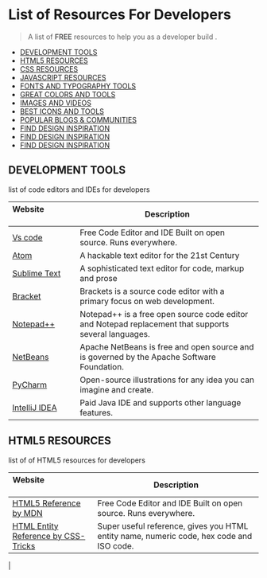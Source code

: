 # List of  Resources For Developers 

> A  list of **FREE**  resources to help you as a developer build .

- [DEVELOPMENT TOOLS](#development-tools)
- [HTML5 RESOURCES](#html5resources)
- [CSS RESOURCES](#css)
- [JAVASCRIPT RESOURCES](#javascript)
- [FONTS AND TYPOGRAPHY TOOLS](#fonts-typography)
- [GREAT COLORS AND TOOLS](#color-tools)
- [IMAGES AND VIDEOS](#images-videos)
- [BEST ICONS AND TOOLS](#icons)
- [POPULAR BLOGS & COMMUNITIES](#communities)
- [FIND DESIGN INSPIRATION](#inspirations)
- [FIND DESIGN INSPIRATION](#inspirations)
- [FIND DESIGN INSPIRATION](#inspirations)

## DEVELOPMENT TOOLS
list of code editors and IDEs for developers

| Website&nbsp; &nbsp; &nbsp; &nbsp; &nbsp; &nbsp; &nbsp; &nbsp; &nbsp; &nbsp; &nbsp; &nbsp; &nbsp; &nbsp; | Description                                                        |
| -------------------------------------------------------------------------------------------------------- | ------------------------------------------------------------------ |
| [Vs code](https://code.visualstudio.com/)                                                                | Free Code Editor and IDE Built on open source. Runs everywhere.
| [Atom](https://atom.io/)                                                                                 | A hackable text editor for the 21st Century            |
| [Sublime Text](https://www.sublimetext.com/)                                                             | A sophisticated text editor for code, markup and prose                      |
| [Bracket](http://brackets.io/)                                                                           |Brackets is a source code editor with a primary focus on web development.   |
| [Notepad++](https://notepad-plus-plus.org/)                                                              | Notepad++ is a free open source code editor and Notepad replacement that supports several languages.     |
| [NetBeans](https://netbeans.org/)                                                                        | Apache NetBeans is free and open source and is governed by the Apache Software Foundation.                          |
| [PyCharm](https://www.jetbrains.com/pycharm/)                                                            | Open-source illustrations for any idea you can imagine and create. |
| [IntelliJ IDEA](https://www.jetbrains.com/idea/)                                                         | Paid Java IDE and supports other language features.

## HTML5 RESOURCES
list of of HTML5 resources for developers

| Website&nbsp; &nbsp; &nbsp; &nbsp; &nbsp; &nbsp; &nbsp; &nbsp; &nbsp; &nbsp; &nbsp; &nbsp; &nbsp; &nbsp; | Description                                                        |
| -------------------------------------------------------------------------------------------------------- | ------------------------------------------------------------------ |
| [HTML5 Reference by MDN](https://developer.mozilla.org/en-US/docs/Web/HTML/Element)                                                                | Free Code Editor and IDE Built on open source. Runs everywhere.
| [HTML Entity Reference by CSS-Tricks](https://css-tricks.com/snippets/html/glyphs/)                                                                                 | Super useful reference, gives you HTML entity name, numeric code, hex code and ISO code.
   |
